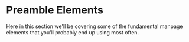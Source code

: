 Preamble Elements
=================
Here in this section we'll be covering some of the fundamental manpage elements that you'll probably end up using most often.
